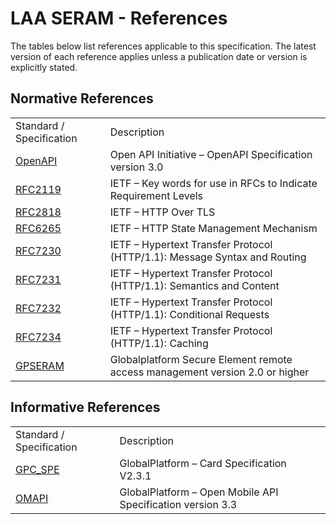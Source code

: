 LAA SERAM - References
=====================

The tables below list references applicable to this specification. The latest version of each reference applies unless a publication date or version is explicitly stated.

Normative References
--------------------

|                                                   |                                                                           |
|---------------------------------------------------|---------------------------------------------------------------------------|
| Standard / Specification                          | Description                                                               |
| [OpenAPI](https://spec.openapis.org/oas/v3.0.3)   | Open API Initiative – OpenAPI Specification version 3.0                   |
| [RFC2119](https://www.rfc-editor.org/rfc/rfc2119) | IETF – Key words for use in RFCs to Indicate Requirement Levels           |
| [RFC2818](https://www.rfc-editor.org/rfc/rfc2119) | IETF – HTTP Over TLS                                                      |
| [RFC6265](https://www.rfc-editor.org/rfc/rfc6265) | IETF – HTTP State Management Mechanism                                    |
| [RFC7230](https://www.rfc-editor.org/rfc/rfc7230) | IETF – Hypertext Transfer Protocol (HTTP/1.1): Message Syntax and Routing |
| [RFC7231](https://www.rfc-editor.org/rfc/rfc7231) | IETF – Hypertext Transfer Protocol (HTTP/1.1): Semantics and Content      |
| [RFC7232](https://www.rfc-editor.org/rfc/rfc7232) | IETF – Hypertext Transfer Protocol (HTTP/1.1): Conditional Requests       |
| [RFC7234](https://www.rfc-editor.org/rfc/rfc7234) | IETF – Hypertext Transfer Protocol (HTTP/1.1): Caching                    |
| [GPSERAM](https://github.com/GlobalPlatform/SERAM) | Globalplatform Secure Element remote access management  version 2.0 or higher                  |


Informative References
----------------------

|                                                                                       |                                                                                                        |
|---------------------------------------------------------------------------------------|--------------------------------------------------------------------------------------------------------|
| Standard / Specification                                                              | Description                                                                                            |
| [GPC_SPE](https://globalplatform.org/specs-library/card-specification-v2-3-1/)        | GlobalPlatform – Card Specification V2.3.1                                                             |
| [OMAPI](https://globalplatform.org/specs-library/open-mobile-api-specification-v3-3/) | GlobalPlatform – Open Mobile API Specification version 3.3                                             | and Streaming in Bidirectional HTTP |

